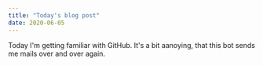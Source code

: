```yaml
---
title: "Today's blog post"
date: 2020-06-05
---
```

Today I'm getting familiar with GitHub. It's a bit aanoying, that this bot sends me mails over and over again.
